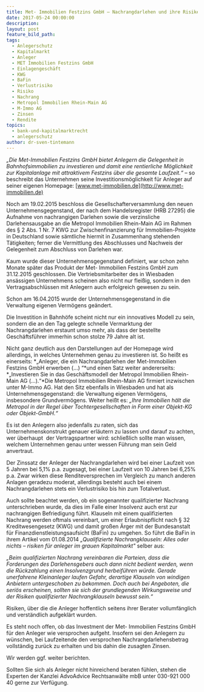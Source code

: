```yaml
---
title: Met- Immobilien Festzins GmbH – Nachrangdarlehen und ihre Risiken für Anleger
date: 2017-05-24 00:00:00
description:
layout: post
feature_bild_path:
tags:
  - Anlegerschutz
  - Kapitalmarkt
  - Anleger
  - MET Immobilien Festzins GmbH
  - Einlagengeschäft
  - KWG
  - BaFin
  - Verlustrisiko
  - Risiko
  - Nachrang
  - Metropol Immobilien Rhein-Main AG
  - M-Immo AG
  - Zinsen
  - Rendite
topics:
  - bank-und-kapitalmarktrecht
  - anlegerschutz
author: dr-sven-tintemann
---
```



*„Die Met-Immobilien Festzins GmbH bietet Anlegern die Gelegenheit in Bahnhofsimmobilien zu investieren und damit eine rentierliche Möglichkeit zur Kapitalanlage mit attraktivem Festzins über die gesamte Laufzeit.“* – so beschreibt das Unternehmen seine Investitionsmöglichkeit für Anleger auf seiner eigenen Homepage: [www.met-immobilien.de](http://www.met-immobilien.de)

Noch am 19.02.2015 beschloss die Gesellschafterversammlung den neuen Unternehmensgegenstand, der nach dem Handelsregister (HRB 27295) die Aufnahme von nachrangigen Darlehen sowie die verzinsliche Darlehensausgabe an die Metropol Immobilien Rhein-Main AG im Rahmen des § 2 Abs. 1 Nr. 7 KWG zur Zwischenfinanzierung für Immobilien-Projekte in Deutschland sowie sämtliche hiermit in Zusammenhang stehenden Tätigkeiten; ferner die Vermittlung des Abschlusses und Nachweis der Gelegenheit zum Abschluss von Darlehen war.

Kaum wurde dieser Unternehmensgegenstand definiert, war schon zehn Monate später das Produkt der Met- Immobilien Festzins GmbH zum 31.12.2015 geschlossen. Die Vertriebsmitarbeiter des in Wiesbaden ansässigen Unternehmens scheinen also nicht nur fleißig, sondern in den Vertragsabschlüssen mit Anlegern auch erfolgreich gewesen zu sein.

Schon am 16.04.2015 wurde der Unternehmensgegenstand in die Verwaltung eigenen Vermögens geändert.

Die Investition in Bahnhöfe scheint nicht nur ein innovatives Modell zu sein, sondern die an den Tag gelegte schnelle Vermarktung der Nachrangdarlehen erstaunt umso mehr, als dass der bestellte Geschäftsführer immerhin schon stolze 79 Jahre alt ist.

Nicht ganz deutlich aus den Darstellungen auf der Homepage wird allerdings, in welches Unternehmen genau zu investieren ist. So heißt es einerseits: *„Anleger, die ein Nachrangdarlehen der Met-Immobilien Festzins GmbH erwerben (…) “*und einen Satz weiter andererseits: *„Investieren Sie in das Geschäftsmodell der Metropol Immobilien Rhein-Main AG (…).“*Die Metropol Immobilien Rhein-Main AG firmiert inzwischen unter M-Immo AG. Hat den Sitz ebenfalls in Wiesbaden und hat als Unternehmensgegenstand: die Verwaltung eigenen Vermögens, insbesondere Grundvermögens. Weiter heißt es: *„Ihre Immobilien hält die Metropol in der Regel über Tochtergesellschaften in Form einer Objekt-KG oder Objekt-GmbH.“*

Es ist den Anlegern also jedenfalls zu raten, sich das Unternehmenskonstrukt genauer erläutern zu lassen und darauf zu achten, wer überhaupt  der Vertragspartner wird: schließlich sollte man wissen, welchem Unternehmen genau unter wessen Führung man sein Geld anvertraut.

Der Zinssatz der Anleger der Nachrangdarlehen wird bei einer Laufzeit von 5 Jahren bei 5,1% p.a. zugesagt, bei einer Laufzeit von 10 Jahren bei 6,25% p.a. Zwar wirken diese Renditeversprechen im Vergleich zu manch anderen Anlagen geradezu moderat, allerdings besteht auch bei einem Nachrangdarlehen stets ein Verlustrisiko bis hin zum Totalverlust.

Auch sollte beachtet werden, ob ein sogenannter qualifizierter Nachrang unterschrieben wurde, da dies im Falle einer Insolvenz auch erst zur nachrangigen Befriedigung führt. Klauseln mit einem qualifizierten Nachrang werden oftmals vereinbart, um einer Erlaubnispflicht nach § 32 Kreditwesengesetz (KWG) und damit großen Ärger mit der Bundesanstalt für Finanzdienstleistungsaufsicht (BaFin) zu umgehen. So führt die BaFin in ihrem Artikel vom 01.08.2014 *„Qualifizierte Nachrangklauseln: Alles oder nichts – risiken für anleger im grauen Kapitalmarkt"* selber aus:

*„Beim qualifizierten Nachrang vereinbaren die Parteien, dass die Forderungen des Darlehensgebers auch dann nicht bedient werden, wenn die Rückzahlung einen Insolvenzgrund herbeiführen würde. Gerade unerfahrene Kleinanleger laufen Gefahr, derartige Klauseln von windigen Anbietern untergeschoben zu bekommen. Doch auch bei Angeboten, die seriös erscheinen, sollten sie sich der grundlegenden Wirkungsweise und der Risiken qualifizierter Nachrangklauseln bewusst sein.“*

Risiken, über die die Anleger hoffentlich seitens ihrer Berater vollumfänglich und verständlich aufgeklärt wurden.

Es steht noch offen, ob das Investment der Met- Immobilien Festzins GmbH für den Anleger wie versprochen aufgeht. Insofern sei den Anlegern zu wünschen, bei Laufzeitende den versprochen Nachrangdarlehensbetrag vollständig zurück zu erhalten und bis dahin die zusagten Zinsen.

Wir werden ggf. weiter berichten.

Sollten Sie sich als Anleger nicht hinreichend beraten fühlen, stehen die Experten der Kanzlei AdvoAdvice Rechtsanwälte mbB unter 030-921 000 40 gerne zur Verfügung.